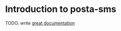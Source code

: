 # Introduction to posta-sms

TODO: write [great documentation](http://jacobian.org/writing/what-to-write/)
